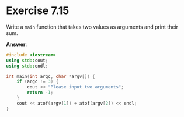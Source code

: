 # Exercise 7.15

Write a `main` function that takes two values as arguments and print their sum.

**Answer**:

```cpp
#include <iostream>
using std::cout;
using std::endl;

int main(int argc, char *argv[]) {
    if (argc != 3) {
        cout << "Please input two arguments";
        return -1;
    }
    cout << atof(argv[1]) + atof(argv[2]) << endl;
}
```